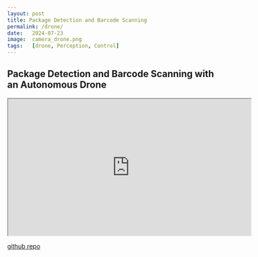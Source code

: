 ```yaml
---
layout: post
title: Package Detection and Barcode Scanning
permalink: /drone/
date:   2024-07-23
image:  camera_drone.png
tags:   [drone, Perception, Control]
---
```

## Package Detection and Barcode Scanning with an Autonomous Drone

<iframe width="560" height="315" src="https://www.youtube.com/embed/m8HtXCep504" frameborder="1" allowfullscreen></iframe>

[github repo](https://github.com/ashwath-karthikeyan/drone.git)